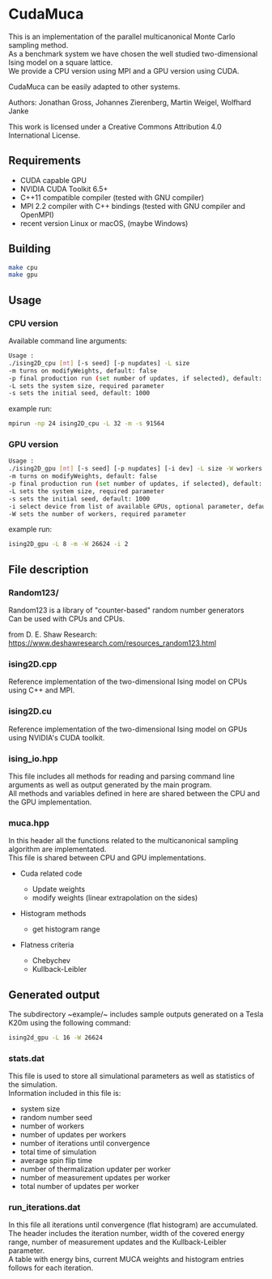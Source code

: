 # CudaMuca

This is an implementation of the parallel multicanonical Monte Carlo sampling method.  
As a benchmark system we have chosen the well studied two-dimensional Ising model on a square lattice.  
We provide a CPU version using MPI and a GPU version using CUDA.

CudaMuca can be easily adapted to other systems.

Authors: Jonathan Gross, Johannes Zierenberg, Martin Weigel, Wolfhard Janke

This work is licensed under a Creative Commons Attribution 4.0 International License.

## Requirements

- CUDA capable GPU
- NVIDIA CUDA Toolkit 6.5+
- C++11 compatible compiler (tested with GNU compiler)
- MPI 2.2 compiler with C++ bindings (tested with GNU compiler and OpenMPI)
- recent version Linux or macOS, (maybe Windows)

## Building

```bash
make cpu
make gpu
```

## Usage

### CPU version

Available command line arguments:

```bash
Usage :
./ising2D_cpu [mt] [-s seed] [-p nupdates] -L size
-m turns on modifyWeights, default: false
-p final production run (set number of updates, if selected), default: 0
-L sets the system size, required parameter
-s sets the initial seed, default: 1000
```

example run:

```bash
mpirun -np 24 ising2D_cpu -L 32 -m -s 91564
```

### GPU version

```bash
Usage :
./ising2D_gpu [mt] [-s seed] [-p nupdates] [-i dev] -L size -W workers
-m turns on modifyWeights, default: false
-p final production run (set number of updates, if selected), default: 0
-L sets the system size, required parameter
-s sets the initial seed, default: 1000
-i select device from list of available GPUs, optional parameter, default: automatic
-W sets the number of workers, required parameter
```

example run:

```bash
ising2D_gpu -L 8 -m -W 26624 -i 2
```

## File description

### Random123/
Random123 is a library of "counter-based" random number generators  
Can be used with CPUs and CPUs.

from D. E. Shaw Research:
https://www.deshawresearch.com/resources_random123.html

### ising2D.cpp
Reference implementation of the two-dimensional Ising model on CPUs using C++ and MPI.

### ising2D.cu
Reference implementation of the two-dimensional Ising model on GPUs using NVIDIA's CUDA toolkit.

### ising_io.hpp
This file includes all methods for reading and parsing command line arguments as well as output generated by the main program.  
All methods and variables defined in here are shared between the CPU and the GPU implementation.

### muca.hpp
In this header all the functions related to the multicanonical sampling algorithm are implementated.  
This file is shared between CPU and GPU implementations.

- Cuda related code
  - Update weights
  - modify weights (linear extrapolation on the sides)

- Histogram methods
  - get histogram range

- Flatness criteria
  - Chebychev
  - Kullback-Leibler

## Generated output

The subdirectory ~example/~ includes sample outputs generated on a Tesla K20m using the following command:

```bash
ising2d_gpu -L 16 -W 26624
```

### stats.dat

This file is used to store all simulational parameters as well as statistics of the simulation.  
Information included in this file is:
- system size
- random number seed
- number of workers
- number of updates per workers
- number of iterations until convergence
- total time of simulation
- average spin flip time
- number of thermalization updater per worker
- number of measurement updates per worker
- total number of updates per worker

### run_iterations.dat

In this file all iterations until convergence (flat histogram) are accumulated.  
The header includes the iteration number, width of the covered energy range, number of measurement updates and the Kullback-Leibler parameter.  
A table with energy bins, current MUCA weights and histogram entries follows for each iteration.
